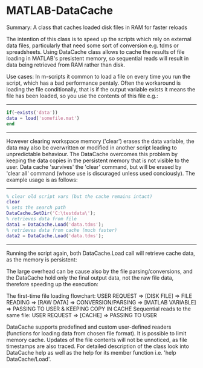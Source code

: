# MATLAB-DataCache
Summary: A class that caches loaded disk files in RAM for faster reloads



The intention of this class is to speed up the scripts which rely on external data files, particularly that need some sort of conversion e.g. tdms or spreadsheets. Using DataCache class allows to cache the results of file loading in MATLAB's presistent memory, so sequential reads will result in data being retrieved from RAM rather than disk.

Use cases:
In m-scripts it common to load a file on every time you run the script, which has a bad performance pentaly. Often the workaround is loading the file conditionally, that is if the output variable exists it means the file has been loaded, so you use the contents of this file e.g.:

---
```matlab
if(~exists('data'))
data = load('somefile.mat')
end
```
---

However clearing workspace memory ('clear') erases the data variable, the data may also be overwritten or modified in another script leading to unpredictable behaviour. The DataCache overcomes this problem by keeping the data copies in the persistent memory that is not visible to the user. Data cache 'survives' the 'clear' command, but will be erased by 'clear all' command (whose use is discuraged unless used conciously). The example usage is as follows:

---
```matlab
% clear old script vars (but the cache remains intact)
clear
% sets the search path
DataCache.SetDir('C:\testdata\');
% retrieves data from file
data1 = DataCache.Load('data.tdms');
% retrieves data from cache (much faster)
data2 = DataCache.Load('data.tdms');
```
---

Running the script again, both DataCache.Load call will retrieve cache data, as the memory is persistent:

The large overhead can be cause also by the file parsing/conversions, and the DataCache hold only the final output data, not the raw file data, therefore speeding up the execution:

The first-time file loading flowchart:
USER REQUEST => [DISK FILE] => FILE READING => [RAW DATA] => CONVERSION/PARSING => [MATLAB VARIABLE] => PASSING TO USER & KEEPING COPY IN CACHE
Sequential reads to the same file:
USER REQUEST => [CACHE] => PASSING TO USER

DataCache supports predefined and custom user-defined readers (functions for loading data from chosen file format). It is possible to limit memory cache. Updates of the file contents will not be unnoticed, as file timestamps are also traced. For detailed description of the class look into DataCache help as well as the help for its member function i.e. 'help DataCache/Load'.
